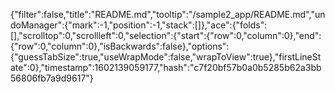 {"filter":false,"title":"README.md","tooltip":"/sample2_app/README.md","undoManager":{"mark":-1,"position":-1,"stack":[]},"ace":{"folds":[],"scrolltop":0,"scrollleft":0,"selection":{"start":{"row":0,"column":0},"end":{"row":0,"column":0},"isBackwards":false},"options":{"guessTabSize":true,"useWrapMode":false,"wrapToView":true},"firstLineState":0},"timestamp":1602139059177,"hash":"c7f20bf57b0a0b5285b62a3bb56806fb7a9d9617"}